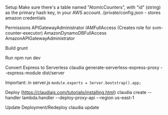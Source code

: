 Setup
  Make sure there's a table named "AtomicCounters", with "id" (string) as the primary hash key, in your AWS account.
  /private/config.json - stores amazon credentials

Permissions
  APIGatewayAdministrator
  IAMFullAccess (Creates role for svm-counter-executor)
  AmazonDynamoDBFullAccess
  AmazonAPIGatewayAdministrator

Build
  grunt

Run
  npm run dev

Convert Express to Serverless
  claudia generate-serverless-express-proxy --express-module dist/server

Important: in server.js
  ```module.exports = Server.bootstrap().app;```

Deploy (https://claudiajs.com/tutorials/installing.html)
  claudia create --handler lambda.handler --deploy-proxy-api --region us-east-1

Update Deployment/Redeploy
  claudia update
